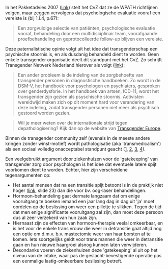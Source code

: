 In het Pakketadvies 2007 ([link](https://www.zorginstituutnederland.nl/binaries/zinl/documenten/adviezen/2007/03/27/pakketadvies-2007/Pakketadvies+2007.pdf)) stelt het CvZ dat ze de WPATH richtlijnen volgen, maar zeggen vervolgens dat psychologische evaluatie vooraf een vereiste is (bij 1.I.4, p.67):
> Een zorgvuldige selectie van patiënten, psychologische evaluatie vooraf, behandeling door een multidisciplinair team, voorafgaande proefbehandeling en geprotocolleerde follow-up blijven een vereiste.

Deze paternalistische opinie volgt uit het idee dat transgenderschap een psychische stoornis is, en als dusdanig behandeld dient te worden.
Geen enkele transgender organisatie deelt dit standpunt met het CvZ.
Zo schrijft Transgender Netwerk Nederland hierover als volgt ([link](https://www.transgendernetwerk.nl/dossiers/zorg/)):

> Een ander probleem is de indeling van de zorgbehoefte van transgender personen in diagnostische handboeken. Zo wordt in de DSM-V, het handboek voor psychologen en psychiaters, gesproken over genderdysforie. In het handboek van artsen, ICD-11, wordt het transgender zijn gezien als psyschische stoornis. Activisten wereldwijd maken zich op dit moment hard voor verandering van deze indeling, zodat transgender personen niet meer als psychisch gestoord worden gezien.

> Wil je meer weten over de internationale strijd tegen depathologisering? Kijk dan op de website van [Transgender Europe](http://tgeu.org/issues/health_and_depathologisation/depathologisation-health_and_depathologisation/).

Binnen de transgender community zelf (evenals in de meeste andere kringen zonder winst-motief) wordt pathologisatie (aka 'transmedicalism') als een sociaal volledig onacceptabel standpunt geacht ([1](https://www.reddit.com/r/ContraPoints/comments/diy1d7/transmedicalist_rhetoric_is_not_allowed_in/), [2](https://rationalwiki.org/wiki/Transmedicalism), [3](https://gender.wikia.org/wiki/Transmedicalist), [4](https://www.pride.com/firstperson/2019/10/21/what-does-contrapoints-controversy-say-about-way-we-criticize)).

Een veelgebruikt argument door ziekenhuizen voor de 'gatekeeping' van transgender zorg door psychologen is het idee dat eventuele latere spijt voorkomen dient te worden. Echter, hier zijn verscheidene tegenargumenten op:
- Het aantal mensen dat na een transitie spijt betoont is in de praktijk niet hoger ([link](https://l.facebook.com/l.php?u=https%3A%2F%2Fpowersfamilymedicine.com%2Fs%2FHealthcare-of-the-Transgender-Patient-V60.pptx%3Ffbclid%3DIwAR0MEAgazwoH4GGjpxYtPiBdJUiVDknmeOaoPUrfD48xoaEO7nUozgo2k3k&h=AT1Y2TaGrMcDy3OHkn7ktdxP_uUquRcYP5BHg6b8RDdR3WThri7-gHA8RNrkRbIJ1sS2fQJer_PP8rRYGUjyWPk9i7RA5yh9HJ1LOAyvTDdHD5GjpFW5cj7Om0RTVR6rFRHyJ-6oVeH_jVZe4LAR7uHxwnUl0C7Srx_xxNSF_96zl3kPCPXEqHUtQ5L0JFtuaiLYuX9LJqFPVAQMXBvxDfQNGPKSec9L2XgM46MMFi3mfZr0U6hi1DX8JaR5a1S-39cyDbyyIjCwCaQ2chWMNoCdTYNsK7HHJWi6F7s_KF9_5WSZCVmLnMJ4-JC2IVedSyEb5Rth2jf1T8DNCEojRtgQf9zrknGaDcugWM9QXdj-IIzm43kqIep8mfXrjiY3FL19Sy_jvpZjjVjmW0wtzP8K31PJsu6KwKXYHhBJhGB8noniEH7LC9dEtywkQqMA7JsYETGIHh4iIZV52JgeGxIELuSjns7fxwQjLyE-7IApU0dzifSJK9dd6un9qJ7PTMHhzoIrUTpe_sgDfKPL8KNjEQA6kdFaJhmEkbmGN_nLyjH4q65VL-m1tPE3-t30xChghSUG-7fv5nnaC1Krbi4gICpNmM69afbDS4LIaATZis7ahPicFKgiqD8), slide 23) dan die voor bv. oog-laser behandelingen.
- Hormoon-behandeling gaat dermate langzaam dat om enige vooruitgang te boeken iemand een jaar lang dag in dag uit 'ja' moet oordelen op de beslissing om weer een pilletje te slikken. Tegen de tijd dat men enige significante vooruitgang zal zijn, dan moet deze persoon dus al zeer verzekerd van hun zaak zijn.
- Hiernaast zijn de effecten van hormoon-therapie veelal omkeerbaar, en is het voor de enkele trans vrouw die weer in detransitie gaat altijd nog een optie om d.m.v. b.v. mastectomie weer van haar borsten af te komen. Iets soortgelijks geldt voor trans mannen die weer in detransitie gaan en hun nieuwe haargroei alsnog kunnen laten verwijderen.
- Desondanks voeren de ziekenhuizen deze 'gatekeeping' al uit op het niveau van de intake, waar pas de geslacht-bevestigende operatie pas een eenmalige lastig-omkeerbare beslissing betreft.
